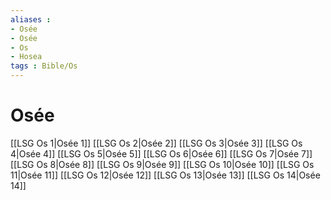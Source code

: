 ```yaml
---
aliases : 
- Osée
- Osée
- Os
- Hosea
tags : Bible/Os
---
```


# Osée

[[LSG Os 1|Osée 1]]
[[LSG Os 2|Osée 2]]
[[LSG Os 3|Osée 3]]
[[LSG Os 4|Osée 4]]
[[LSG Os 5|Osée 5]]
[[LSG Os 6|Osée 6]]
[[LSG Os 7|Osée 7]]
[[LSG Os 8|Osée 8]]
[[LSG Os 9|Osée 9]]
[[LSG Os 10|Osée 10]]
[[LSG Os 11|Osée 11]]
[[LSG Os 12|Osée 12]]
[[LSG Os 13|Osée 13]]
[[LSG Os 14|Osée 14]]
